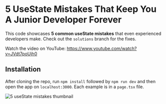 # 5 UseState Mistakes That Keep You A Junior Developer Forever

This code showcases **5 common useState mistakes** that even experienced developers make. Check out the `solutions` branch for the fixes.

Watch the video on YouTube: https://www.youtube.com/watch?v=JVdt7poUjh0

## Installation

After cloning the repo, run `npm install` followed by `npm run dev` and then open the app on `localhost:3000`. Each example is in a `page.tsx` file.

![5 useState mistakes thumbnail](https://github.com/user-attachments/assets/a880ec18-01e9-4543-bf8c-695523e45cd9)
